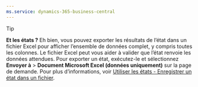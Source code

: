 ```yaml
---
ms.service: dynamics-365-business-central
---
```

> [!TIP]
> **Et les états ?** Eh bien, vous pouvez exporter les résultats de l’état dans un fichier Excel pour afficher l’ensemble de données complet, y compris toutes les colonnes. Le fichier Excel peut vous aider à valider que l’état renvoie les données attendues. Pour exporter un état, exécutez-le et sélectionnez **Envoyer à** > **Document Microsoft Excel (données uniquement)** sur la page de demande. Pour plus d’informations, voir [Utiliser les états - Enregistrer un état dans un fichier](../ui-work-report.md#save-a-report-to-a-file).
